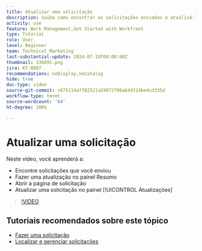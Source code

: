 ```yaml
---
title: Atualizar uma solicitação
description: Saiba como encontrar as solicitações enviadas e atualizá-las no  [!DNL  Workfront].
activity: use
feature: Work Management,Get Started with Workfront
type: Tutorial
role: User
level: Beginner
team: Technical Marketing
last-substantial-update: 2024-07-10T00:00:00Z
thumbnail: 336091.png
jira: KT-8807
recommendations: noDisplay,noCatalog
hide: true
doc-type: video
source-git-commit: c675114a7f82521a59072f80a64d314be4cd335d
workflow-type: tm+mt
source-wordcount: '64'
ht-degree: 100%

---
```


# Atualizar uma solicitação

Neste vídeo, você aprenderá a:

* Encontre solicitações que você enviou
* Fazer uma atualização no painel Resumo
* Abrir a página de solicitação
* Atualizar uma solicitação no painel [!UICONTROL Atualizações]

>[!VIDEO](https://video.tv.adobe.com/v/336091/?quality=12&learn=on)

## Tutoriais recomendados sobre este tópico

* [Fazer uma solicitação](/help/manage-work/issues-requests/make-a-request.md)
* [Localizar e gerenciar solicitações](/help/manage-work/issues-requests/find-requests.md)
